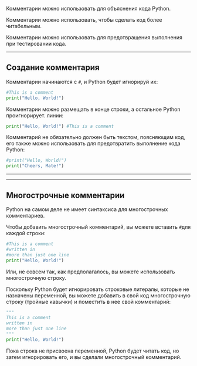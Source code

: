 Комментарии можно использовать для объяснения кода Python.

Комментарии можно использовать, чтобы сделать код более читабельным.

Комментарии можно использовать для предотвращения выполнения при тестировании кода.

---

## Создание комментария

Комментарии начинаются с `#`, и Python будет игнорируй их:

```python
#This is a comment  
print("Hello, World!")
```

Комментарии можно размещать в конце строки, а остальное Python проигнорирует. линии:

```python
print("Hello, World!") #This is a comment
```

Комментарий не обязательно должен быть текстом, поясняющим код, его также можно использовать для предотвратить выполнение кода Python:

```python
#print("Hello, World!")  
print("Cheers, Mate!")
```

---

---

## Многострочные комментарии

Python на самом деле не имеет синтаксиса для многострочных комментариев.

Чтобы добавить многострочный комментарий, вы можете вставить `#`для каждой строки:

```python
#This is a comment  
#written in  
#more than just one line  
print("Hello, World!")
```

Или, не совсем так, как предполагалось, вы можете использовать многострочную строку.

Поскольку Python будет игнорировать строковые литералы, которые не назначены переменной, вы можете добавить в свой код многострочную строку (тройные кавычки) и поместить в нее свой комментарий:

```python
"""  
This is a comment  
written in  
more than just one line  
"""  
print("Hello, World!")
```

Пока строка не присвоена переменной, Python будет читать код, но затем игнорировать его, и вы сделали многострочный комментарий.